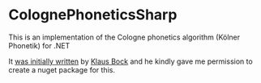 # ColognePhoneticsSharp
This is an implementation of the Cologne phonetics algorithm (Kölner Phonetik) for .NET

It [was initially written](http://codekicker.de/news/csharp-Implementierung-Koelner-Phonetik--NET) by [Klaus Bock](https://twitter.com/klaus_b0) and he kindly gave me permission to create a nuget package for this.
